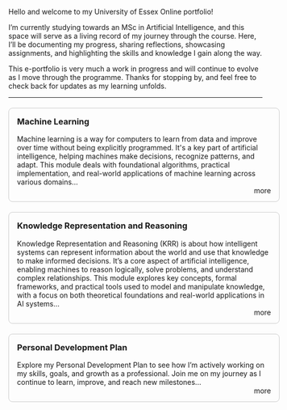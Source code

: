 Hello and welcome to my University of Essex Online portfolio!

I’m currently studying towards an MSc in Artificial Intelligence, and this space will serve as a living record of my journey through the course. Here, I’ll be documenting my progress, sharing reflections, showcasing assignments, and highlighting the skills and knowledge I gain along the way.

This e-portfolio is very much a work in progress and will continue to evolve as I move through the programme. Thanks for stopping by, and feel free to check back for updates as my learning unfolds.

---

<div style="width: 100%; margin: 20px auto; border: 1px solid #ccc; padding: 16px; border-radius: 8px;">
  <h3 style="margin-top: 0;">
    <a href="machine_learning" style="text-decoration: none;">Machine Learning</a>
  </h3>
  <p>Machine learning is a way for computers to learn from data and improve over time without being explicitly programmed. It's a key part of artificial intelligence, helping machines make decisions, recognize patterns, and adapt. This module deals with foundational algorithms, practical implementation, and real-world applications of machine learning across various domains...
  <br/>
  <a href="machine_learning" style="text-decoration: none; margin-left:10px; float: right;">more</a>
  </p>
</div>


<div style="width: 100%; margin: 20px auto; border: 1px solid #ccc; padding: 16px; border-radius: 8px;">
  <h3 style="margin-top: 0;">
    <a href="krr" style="text-decoration: none;">Knowledge Representation and Reasoning</a>
  </h3>
  <p>Knowledge Representation and Reasoning (KRR) is about how intelligent systems can represent information about the world and use that knowledge to make informed decisions. It’s a core aspect of artificial intelligence, enabling machines to reason logically, solve problems, and understand complex relationships. This module explores key concepts, formal frameworks, and practical tools used to model and manipulate knowledge, with a focus on both theoretical foundations and real-world applications in AI systems...
  <br/>
  <a href="krr" style="text-decoration: none; margin-left:10px; float: right;">more</a>
  </p>
</div>

<div style="width: 100%; margin: 20px auto; border: 1px solid #ccc; padding: 16px; border-radius: 8px;">
  <h3 style="margin-top: 0;">
    <a href="pdp" style="text-decoration: none;">Personal Development Plan</a>
  </h3>
  <p>Explore my Personal Development Plan to see how I’m actively working on my skills, goals, and growth as a professional. Join me on my journey as I continue to learn, improve, and reach new milestones...
  <br/>
<a href="pdp" style="text-decoration: none; margin-left:10px; float: right;">more</a>
  </p>
</div>